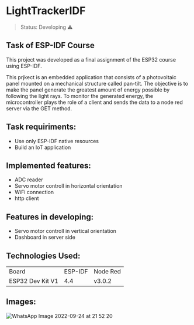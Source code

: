 # LightTrackerIDF

> Status: Developing ⚠️

## Task of ESP-IDF Course

This project was developed as a final assignment of the ESP32 course using ESP-IDF.

This prjkect is an embedded application that consists of a photovoltaic panel mounted on a mechanical structure called pan-tilt. The objective is to make the panel generate the greatest amount of energy possible by following the light rays. To monitor the generated energy, the microcontroller plays the role of a client and sends the data to a node red server via the GET method.

## Task requiriments:
* Use only ESP-IDF native resources
* Build an IoT application

## Implemented features:
+ ADC reader
+ Servo motor controll in horizontal orientation
+ WiFi connection
+ http client

## Features in developing:
+ Servo motor controll in vertical orientation
+ Dashboard in server side

## Technologies Used:
<table>
  <tr>
    <td>Board</td>
    <td>ESP-IDF</td>
    <td>Node Red</td>
  </tr>
  <tr>
    <td>ESP32 Dev Kit V1</td>
    <td>4.4</td>
    <td>v3.0.2</td>
  </tr>
</table>

## Images:
![WhatsApp Image 2022-09-24 at 21 52 20](https://user-images.githubusercontent.com/64144293/192128364-746fcd93-4866-44dc-ba7f-72d460f71a95.jpeg)

